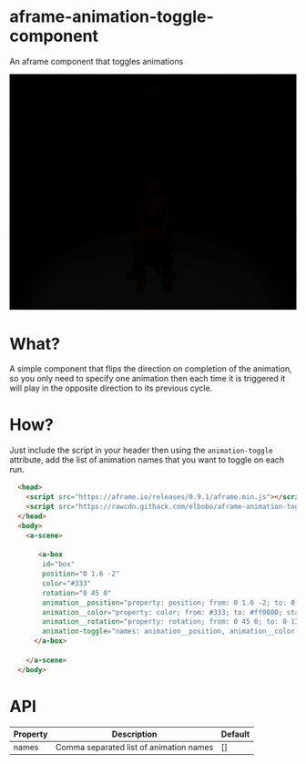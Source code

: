 # aframe-animation-toggle-component
An aframe component that toggles animations

![Multisrc component animated demo](https://github.com/elbobo/aframe-animation-toggle-component/blob/master/toggle_light.gif?raw=true)

# What?

A simple component that flips the direction on completion of the animation, so you only need to specify one animation then each time it is triggered it will play in the opposite direction to its previous cycle.

# How?

Just include the script in your header then using the `animation-toggle` attribute, add the list of animation names that you want to toggle on each run. 

```html
  <head>
    <script src="https://aframe.io/releases/0.9.1/aframe.min.js"></script>
    <script src="https://rawcdn.githack.com/elbobo/aframe-animation-toggle-component/7ef92afbc8b16ad34c1689945ff9f46c570be2d6/dist/aframe-animation-toggle-component.js"></script>
  </head>
  <body>
    <a-scene>
      
       <a-box
        id="box"
        position="0 1.6 -2"
        color="#333"
        rotation="0 45 0"
        animation__position="property: position; from: 0 1.6 -2; to: 0 1 -2; dir: alternate; startEvents: click"
        animation__color="property: color; from: #333; to: #ff0000; startEvents: click"
        animation__rotation="property: rotation; from: 0 45 0; to: 0 135 0; startEvents: click"
        animation-toggle="names: animation__position, animation__color, animation__rotation">
      </a-box>
      
    </a-scene>
  </body>
```

# API

Property | Description | Default
--- | --- | ---
names | Comma separated list of animation names | []



